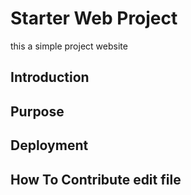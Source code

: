 # Starter Web Project 

this a simple project     website

## Introduction

## Purpose 

## Deployment

## How To Contribute edit file
